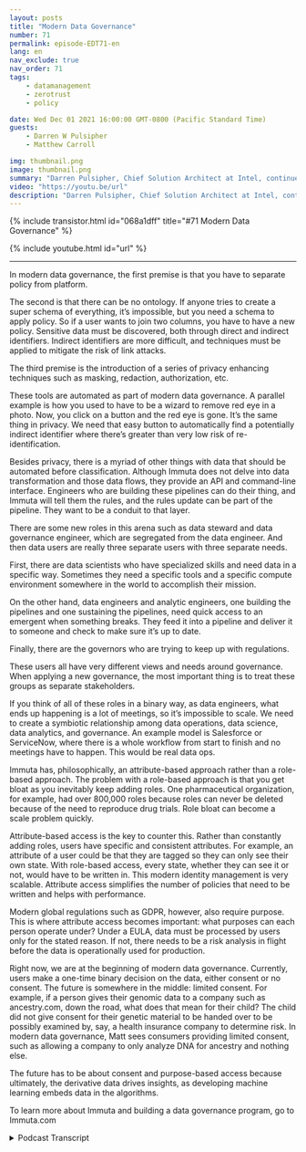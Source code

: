 ```yaml
---
layout: posts
title: "Modern Data Governance"
number: 71
permalink: episode-EDT71-en
lang: en
nav_exclude: true
nav_order: 71
tags:
    - datamanagement
    - zerotrust
    - policy

date: Wed Dec 01 2021 16:00:00 GMT-0800 (Pacific Standard Time)
guests:
    - Darren W Pulsipher
    - Matthew Carroll

img: thumbnail.png
image: thumbnail.png
summary: "Darren Pulsipher, Chief Solution Architect at Intel, continues his in depth discussion about the reality and future of modern data governance with Matthew Carroll, the CEO of Immuta. In this episode, they discuss Data Classification, Policies and Governance."
video: "https://youtu.be/url"
description: "Darren Pulsipher, Chief Solution Architect at Intel, continues his in depth discussion about the reality and future of modern data governance with Matthew Carroll, the CEO of Immuta. In this episode, they discuss Data Classification, Policies and Governance."
---
```


<div>
{% include transistor.html id="068a1dff" title="#71 Modern Data Governance" %}

{% include youtube.html id="url" %}
</div>

---

In modern data governance, the first premise is that you have to separate policy from platform.

The second is that there can be no ontology.  If anyone tries to create a super schema of everything, it’s impossible, but you need a schema to apply policy. So if a user wants to join two columns, you have to have a new policy. Sensitive data must be discovered, both through direct and indirect identifiers. Indirect identifiers are more difficult, and techniques must be applied to mitigate the risk of link attacks.

The third premise is the introduction of a series of privacy enhancing techniques such as masking, redaction, authorization, etc.

These tools are automated as part of modern data governance. A parallel example is how you used to have to be a wizard to remove red eye in a photo. Now, you click on a button and the red eye is gone. It’s the same thing in privacy. We need that easy button to automatically find a potentially indirect identifier where there’s greater than very low risk of re-identification.

Besides privacy, there is a myriad of other things with data that should be automated before classification. Although Immuta does not delve into data transformation and those data flows, they provide an API and command-line interface. Engineers who are building these pipelines can do their thing, and Immuta will tell them the rules, and the rules update can be part of the pipeline. They want to be a conduit to that layer.

There are some new roles in this arena such as data steward and data governance engineer, which are segregated from the data engineer. And then data users are really three separate users with three separate needs.

First, there are data scientists who have specialized skills and need data in a specific way. Sometimes they need a specific tools and a specific compute environment somewhere in the world to accomplish their mission.

On the other hand, data engineers and analytic engineers, one building the pipelines and one sustaining the pipelines, need quick access to an emergent when something breaks. They feed it into a pipeline and deliver it to someone and check to make sure it’s up to date.

Finally, there are the governors who are trying to keep up with regulations.

These users all have very different views and needs around governance. When applying a new governance, the most important thing is to treat these groups as separate stakeholders.

If you think of all of these roles in a binary way, as data engineers, what ends up happening is a lot of meetings, so it’s impossible to scale. We need to create a symbiotic relationship among data operations, data science, data analytics, and governance. An example model is Salesforce or ServiceNow, where there is a whole workflow from start to finish and no meetings have to happen. This would be real data ops.

Immuta has, philosophically, an attribute-based approach rather than a role-based approach. The problem with a role-based approach is that you get bloat as you inevitably keep adding roles. One pharmaceutical organization, for example, had over 800,000 roles because roles can never be deleted because of the need to reproduce drug trials. Role bloat can become a scale problem quickly.

Attribute-based access is the key to counter this. Rather than constantly adding roles, users have specific and consistent attributes. For example, an attribute of a user could be that they are tagged so they can only see their own state. With role-based access, every state, whether they can see it or not,  would have to be written in. This modern identity management is very scalable. Attribute access simplifies the number of policies that need to be written and helps with performance.

Modern global regulations such as GDPR, however, also require purpose. This is where attribute access becomes important: what purposes can each person operate under? Under a EULA, data must be processed by users only for the stated reason. If not, there needs to be a risk analysis in flight before the data is operationally used for production.

Right now, we are at the beginning of modern data governance. Currently, users make a one-time binary decision on the data, either consent or no consent. The future is somewhere in the middle: limited consent. For example, if a person gives their genomic data to a company such as ancestry.com, down the road, what does that mean for their child? The child did not give consent for their genetic material to be handed over to be possibly examined by, say, a health insurance company to determine risk. In modern data governance, Matt sees consumers providing limited consent, such as allowing a company to only analyze DNA for ancestry and nothing else.

The future has to be about consent and purpose-based access because ultimately, the derivative data drives insights, as developing machine learning embeds data in the algorithms.

To learn more about Immuta and building a data governance program, go to Immuta.com 



<details>
<summary> Podcast Transcript </summary>

<p></p>

</details>
